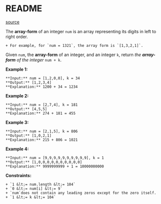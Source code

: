 # README #

[source](https://leetcode.com/problems/add-to-array-form-of-integer/)

The **array-form** of an integer `num` is an array representing its digits in left to right order.


	+ For example, for `num = 1321`, the array form is `[1,3,2,1]`.


Given `num`, the **array-form** of an integer, and an integer `k`, return *the **array-form** of the integer* `num + k`.


**Example 1:**

```
**Input:** num = [1,2,0,0], k = 34
**Output:** [1,2,3,4]
**Explanation:** 1200 + 34 = 1234

```


**Example 2:**

```
**Input:** num = [2,7,4], k = 181
**Output:** [4,5,5]
**Explanation:** 274 + 181 = 455

```


**Example 3:**

```
**Input:** num = [2,1,5], k = 806
**Output:** [1,0,2,1]
**Explanation:** 215 + 806 = 1021

```


**Example 4:**

```
**Input:** num = [9,9,9,9,9,9,9,9,9,9], k = 1
**Output:** [1,0,0,0,0,0,0,0,0,0,0]
**Explanation:** 9999999999 + 1 = 10000000000

```



**Constraints:**


	+ `1 &lt;= num.length &lt;= 104`
	+ `0 &lt;= num[i] &lt;= 9`
	+ `num`does not contain any leading zeros except for the zero itself.
	+ `1 &lt;= k &lt;= 104`


